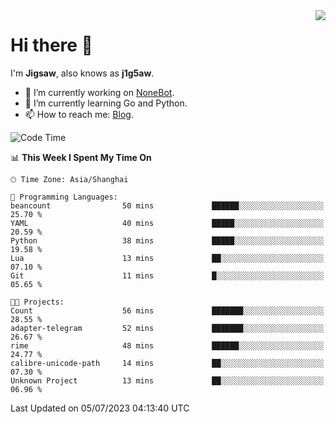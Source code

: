 <a href="#">
  <img align="right" src="https://github-readme-stats.vercel.app/api?username=j1g5awi&count_private=true&show_icons=true&title_color=80070B&text_color=B3B3B3&bg_color=212121&icon_color=80070B" />
</a>

# Hi there 👋

I'm **Jigsaw**, also knows as **j1g5aw**.

- 🔭 I’m currently working on [NoneBot](https://github.com/nonebot).
- 🌱 I’m currently learning Go and Python.
- 📫 How to reach me: [Blog](https://blog.maddestroyer.xyz/).

<!--START_SECTION:waka-->
![Code Time](http://img.shields.io/badge/Code%20Time-1%2C143%20hrs%2057%20mins-blue)

📊 **This Week I Spent My Time On** 

```text
🕑︎ Time Zone: Asia/Shanghai

💬 Programming Languages: 
beancount                50 mins             ██████░░░░░░░░░░░░░░░░░░░   25.70 % 
YAML                     40 mins             █████░░░░░░░░░░░░░░░░░░░░   20.59 % 
Python                   38 mins             █████░░░░░░░░░░░░░░░░░░░░   19.58 % 
Lua                      13 mins             ██░░░░░░░░░░░░░░░░░░░░░░░   07.10 % 
Git                      11 mins             █░░░░░░░░░░░░░░░░░░░░░░░░   05.65 % 

🐱‍💻 Projects: 
Count                    56 mins             ███████░░░░░░░░░░░░░░░░░░   28.55 % 
adapter-telegram         52 mins             ███████░░░░░░░░░░░░░░░░░░   26.67 % 
rime                     48 mins             ██████░░░░░░░░░░░░░░░░░░░   24.77 % 
calibre-unicode-path     14 mins             ██░░░░░░░░░░░░░░░░░░░░░░░   07.30 % 
Unknown Project          13 mins             ██░░░░░░░░░░░░░░░░░░░░░░░   06.96 % 
```


 Last Updated on 05/07/2023 04:13:40 UTC
<!--END_SECTION:waka-->
